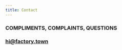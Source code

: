 ```yaml
---
title: Contact
---
```


### COMPLIMENTS, COMPLAINTS, QUESTIONS

### [hi@factory.town](mailto:hi@factory.town)